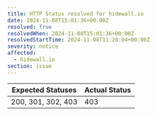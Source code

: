 ```yaml
---
title: HTTP Status resolved for hidewall.io
date: 2024-11-08T15:01:36+00:00Z
resolved: True
resolvedWhen: 2024-11-08T15:01:36+00:00Z
resolvedStartTime: 2024-11-08T11:28:04+00:00Z
severity: notice
affected:
  - hidewall.io
section: issue
---
```


| Expected Statuses | Actual Status  |
|-------------------|----------------|
| 200, 301, 302, 403 | 403 |
